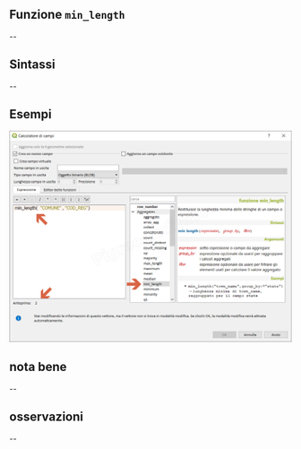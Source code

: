 ## Funzione `min_length`

--

## Sintassi

--

## Esempi

<img src="/img/aggregates/min_length/min_length1.png">

## nota bene

--

## osservazioni

--